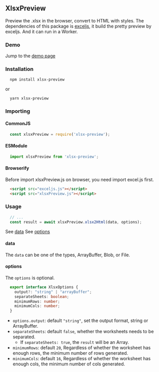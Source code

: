 ## XlsxPreview

Preview the .xlsx in the browser, convert to HTML with styles.
The dependencies of this package is [exceljs](https://github.com/exceljs/exceljs), it build the pretty preview by exceljs.
And it can run in a Worker.

### Demo

Jump to the [demo page](./demo.html)

### Installation

```
  npm install xlsx-preview
```
or
```
  yarn xlsx-preview
```

### Importing

#### CommonJS
``` js
  const xlsxPreview = require('xlsx-preview');
```
#### ESModule
``` js
  import xlsxPreview from 'xlsx-preview';
```
#### Browserify
Before import xlsxPreview.js on browser, you need import excel.js first.
``` html
  <script src="exceljs.js"></script>
  <script src="xlsxPreview.js"></script>
```

### Usage

``` js
  // ...
  const result = await xlsxPreview.xlsx2Html(data, options);
```
See [data](#data)
See [options](#options)
#### data
The `data` can be one of the types, ArrayBuffer, Blob, or File.
#### options
The `options` is optional.
``` ts
  export interface XlsxOptions {
    output?: "string" | "arrayBuffer";
    separateSheets: boolean;
    minimumRows: number;
    minimumCols: number;
  }
```
- `options.output`: default `"string"`, set the output format, string or ArrayBuffer.
- `separateSheets`: default `false`, whether the worksheets needs to be separated.
  - If `separateSheets: true`, the `result` will be an Array.
- `minimumRows`: default `20`, Regardless of whether the worksheet has enough rows, the minimum number of rows generated.
-  `minimumCols`: default `16`, Regardless of whether the worksheet has enough cols, the minimum number of cols generated.

